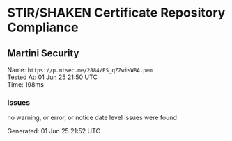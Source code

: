 # STIR/SHAKEN Certificate Repository Compliance

## Martini Security

Name: `https://p.mtsec.me/2884/ES_qZZwisW8A.pem`\
Tested At: 01 Jun 25 21:50 UTC\
Time: 198ms

### Issues

no warning, or error, or notice date level issues were found

Generated: 01 Jun 25 21:52 UTC